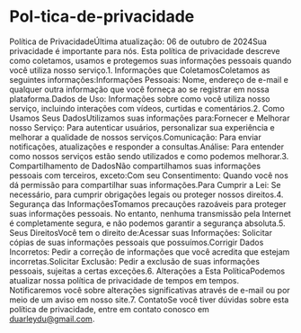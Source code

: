 # Pol-tica-de-privacidade
Política de PrivacidadeÚltima atualização: 06 de outubro de 2024Sua privacidade é importante para nós. Esta política de privacidade descreve como coletamos, usamos e protegemos suas informações pessoais quando você utiliza nosso serviço.1. Informações que ColetamosColetamos as seguintes informações:Informações Pessoais: Nome, endereço de e-mail e qualquer outra informação que você forneça ao se registrar em nossa plataforma.Dados de Uso: Informações sobre como você utiliza nosso serviço, incluindo interações com vídeos, curtidas e comentários.2. Como Usamos Seus DadosUtilizamos suas informações para:Fornecer e Melhorar nosso Serviço: Para autenticar usuários, personalizar sua experiência e melhorar a qualidade de nossos serviços.Comunicação: Para enviar notificações, atualizações e responder a consultas.Análise: Para entender como nossos serviços estão sendo utilizados e como podemos melhorar.3. Compartilhamento de DadosNão compartilhamos suas informações pessoais com terceiros, exceto:Com seu Consentimento: Quando você nos dá permissão para compartilhar suas informações.Para Cumprir a Lei: Se necessário, para cumprir obrigações legais ou proteger nossos direitos.4. Segurança das InformaçõesTomamos precauções razoáveis para proteger suas informações pessoais. No entanto, nenhuma transmissão pela Internet é completamente segura, e não podemos garantir a segurança absoluta.5. Seus DireitosVocê tem o direito de:Acessar suas Informações: Solicitar cópias de suas informações pessoais que possuímos.Corrigir Dados Incorretos: Pedir a correção de informações que você acredita que estejam incorretas.Solicitar Exclusão: Pedir a exclusão de suas informações pessoais, sujeitas a certas exceções.6. Alterações a Esta PolíticaPodemos atualizar nossa política de privacidade de tempos em tempos. Notificaremos você sobre alterações significativas através de e-mail ou por meio de um aviso em nosso site.7. ContatoSe você tiver dúvidas sobre esta política de privacidade, entre em contato conosco em duarleydu@gmail.com.
